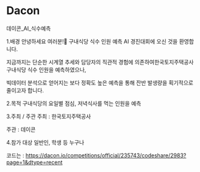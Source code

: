 # Dacon
데이콘_AI_식수예측

1.배경
안녕하세요 여러분!🙌 구내식당 식수 인원 예측 AI 경진대회에 오신 것을 환영합니다.

지금까지는 단순한 시계열 추세와 담당자의 직관적 경험에 의존하여한국토지주택공사 구내식당 식수 인원을 예측하였으나,

빅데이터 분석으로 얻어지는 보다 정확도 높은 예측을 통해 잔반 발생량을 획기적으로 줄이고자 합니다.

2.목적
구내식당의 요일별 점심, 저녁식사를 먹는 인원을 예측

3.주최 / 주관
﻿﻿주최 : ﻿﻿﻿﻿﻿﻿﻿﻿﻿﻿﻿﻿﻿﻿﻿﻿﻿﻿﻿﻿﻿﻿﻿﻿﻿﻿﻿﻿한국토지주택공사

주관 : 데이콘

4.참가 대상
일반인, 학생 등 누구나


코드는 : https://dacon.io/competitions/official/235743/codeshare/2983?page=1&dtype=recent
